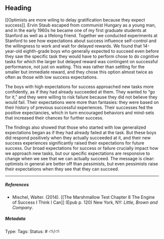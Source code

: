 ## Heading # 

[[Optimists are more wiling to delay gratification because they expect success]]. Ervin Staub escaped from communist Hungary as a young man, and in the early 1960s he became one of my first graduate students at Stanford as well as a lifelong friend. Together we conducted experiments at Stanford to see how expectations about success influence self-control and the willingness to work and wait for delayed rewards. We found that 14-year-old eighth-grade boys who generally expected to succeed even before they saw the specific task they would have to perform chose to do cognitive tasks for which the larger but delayed reward was contingent on successful performance, not just on waiting. This was rather than settling for the smaller but immediate reward, and they chose this option almost twice as often as those with low success expectations.

The boys with high expectations for success approached new tasks more confidently, as if they had already succeeded at them. They wanted to “go for it,” and they were willing to risk failure because they did not believe they would fail. Their expectations were more than fantasies: they were based on their history of previous successful experiences. Their successes fed the positive expectancies, which in turn encouraged behaviors and mind-sets that increased their chances for further success.

The findings also showed that those who started with low generalized expectations began as if they had already failed at the task. But these boys did respond positively when they actually succeeded at it, and their new success experiences significantly raised their expectations for future success. Our broad expectations for success or failure crucially impact how we approach new tasks, but our specific expectations are responsive to change when we see that we can actually succeed. The message is clear: optimists in general are better off than pessimists, but even pessimists raise their expectations when they see that they can succeed.

___

##### References

- Mischel, Walter. (2014). [[The Marshmallow Test Chapter 8 The Engine of Success I Think I Can]] (Epub p. 120) New York, NY: _Little, Brown and Company_.

##### Metadata

Type: 
Tags:
Status: # ⛅️/⛅️
